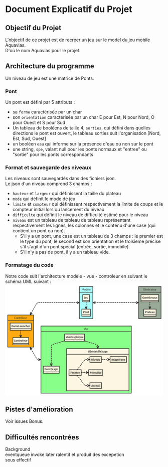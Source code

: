 # Document Explicatif du Projet

## Objectif du Projet
  
L'objectif de ce projet est de recréer un jeu sur le model du jeu mobile Aquavias.  
D'où le nom Aquavias pour le projet.  

## Architecture du programme
  
Un niveau de jeu est une matrice de Ponts.  
  
### Pont
Un pont est défini par 5 attributs :  
  * sa `forme` caractérisée par un char
  * son `orientation` caractérisée par un char E pour Est, N pour Nord, O pour Ouest et S pour Sud  
  * Un tableau de booléens de taille 4, `sorties`, qui défini dans quelles directions le pont est ouvert, le tableau sorties suit l'organisation [Nord, Est, Sud, Ouest]  
  * un booléen `eau` qui informe sur la présence d'eau ou non sur le pont
  * une string, `spe`, valant null pour les ponts normaux et "entree" ou "sortie" pour les ponts correspondants  

### Format et sauvegarde des niveaux
Les niveaux sont sauvegardés dans des fichiers json.  
Le json d'un niveau comprend 3 champs :  
  * `hauteur` et `largeur` qui définissent la taille du plateau  
  * `mode` qui définit le mode de jeu  
  * `limite` et `compteur` qui définissent respectivement la limite de coups et le compteur initial lors qu lancement du niveau  
  * `difficulte` qui définit le niveau de difficulté estimé pour le niveau  
  * `niveau` est un tableau de tableau de tableau représentant respectivement les lignes, les colonnes et le contenu d'une case (qui contient un pont ou non).  
    * S'il y a un pont, une case est un tableau de 3 champs : le premier est le type du pont, le second est son orientation et le troisieme précise s'il s'agit d'un pont spécial (entrée, sortie, immobile).  
    * S'il n'y a pas de pont, il y a un tableau vide.  

### Formatage du code
Notre code suit l'architecture modèle - vue - controleur en suivant le schéma UML suivant :  
![img](../resources/imgreadme/nomnoml.png)
  
## Pistes d'amélioration
  
Voir issues Bonus.
  
## Difficultés rencontrées  
  
Background  
eventqueue invoke later ralentit et produit des excepetion  
sous effectif  
